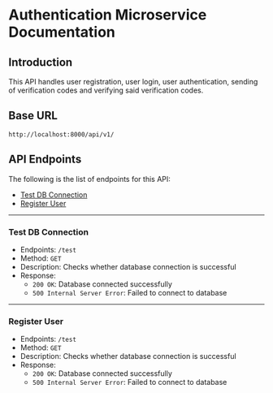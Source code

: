 # Authentication Microservice Documentation

## Introduction

This API handles user registration, user login, user authentication, sending of verification codes and verifying said verification codes.

## Base URL
```
http://localhost:8000/api/v1/
```

## API Endpoints

The following is the list of endpoints for this API:
- [Test DB Connection](#test-db-connection)
- [Register User](#register-user)

---
### Test DB Connection
- Endpoints: `/test`
- Method: `GET`
- Description: Checks whether database connection is successful
- Response:
    - `200 OK`: Database connected successfully
    - `500 Internal Server Error`: Failed to connect to database
---
### Register User
- Endpoints: `/test`
- Method: `GET`
- Description: Checks whether database connection is successful
- Response:
    - `200 OK`: Database connected successfully
    - `500 Internal Server Error`: Failed to connect to database

